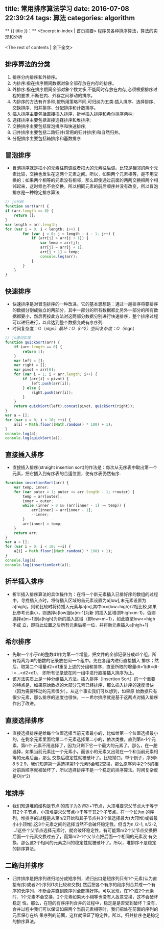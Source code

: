 title: 常用排序算法学习
date: 2016-07-08 22:39:24
tags: 算法
categories: algorithm
---
** {{ title }}：** <Excerpt in index | 首页摘要>
    程序员各种排序算法，算法的实现和分析
 <!-- more -->
<The rest of contents | 余下全文>

## 排序算法的分类
1. 排序分内排序和外排序。
2. 内排序:指在排序期间数据对象全部存放在内存的排序。
3. 外排序:指在排序期间全部对象个数太多,不能同时存放在内存,必须根据排序过程的要求,不断在内、外存之间移动的排序。
4. 内排序的方法有许多种,按所用策略不同,可归纳为五类:插入排序、选择排序、交换排序、归并排序、分配排序和计数排序。
5. 插入排序主要包括直接插入排序，折半插入排序和希尔排序两种;
6. 选择排序主要包括直接选择排序和堆排序;
7. 交换排序主要包括冒泡排序和快速排序;
8. 归并排序主要包括二路归并(常用的归并排序)和自然归并。
9. 分配排序主要包括箱排序和基数排序


## 冒泡排序
- 冒泡排序就是把小的元素往前调或者把大的元素往后调。比较是相邻的两个元素比较，交换也发生在这两个元素之间。所以，如果两个元素相等，是不用交换的；如果两个相等的元素没有相邻，那么即使通过前面的两两交换把两个相邻起来，这时候也不会交换，所以相同元素的前后顺序并没有改变，所以冒泡排序是一种稳定排序算法
```js
// js代码
function sort(arr) {
if (arr.length == 0) {
    return [];
}
var length = arr.length;
for (var i = 0; i < length; i++) {
        for (var j = 0; j < length - i - 1; j++) {
            if (arr[j] > arr[j + 1]) {
                var temp = arr[j];
                arr[j] = arr[j + 1];
                arr[j + 1] = temp;
                console.log(arr);
            }
        }
    }
}

```


## 快速排序
- 快速排序是对冒泡排序的一种改进。它的基本思想是：通过一趟排序将要排序的数据分割成独立的两部分，其中一部分的所有数据都比另外一部分的所有数据都要小，然后再按此方法对这两部分数据分别进行快速排序，整个排序过程可以递归进行，以此达到整个数据变成有序序列.
- 时间复杂度：O（n*lgn）最坏：O（n^2）空间复杂度：O（n*lgn）

```js
// js递归实现
function quickSort(arr) {
    if (arr.length == 0) {
        return [];
    }
    var left = [];
    var right = [];
    var pivot = arr[0];
    for (var i = 1; i < arr.length; i++) {
        if (arr[i] < pivot) {
            left.push(arr[i]);
        } else {
            right.push(arr[i]);
        }
    }
    return quickSort(left).concat(pivot, quickSort(right));
}
var a = [];
for (var i = 0; i < 10; ++i) {
    a[i] = Math.floor((Math.random() * 100) + 1);
}
console.log(a);
console.log(quickSort(a));
```
## 直接插入排序  
- 直接插入排序(straight insertion sort)的作法是：每次从无序表中取出第一个元素，把它插入到有序表的合适位置，使有序表仍然有序.

```js
function insertionSort(arr) {
    var temp, inner;
    for (var outer = 1; outer <= arr.length - 1; ++outer) {
        temp = arr[outer];
        inner = outer;
        while (inner > 0 && (arr[inner - 1] >= temp)) {
            arr[inner] = arr[inner - 1];
            --inner;
        }
        arr[inner] = temp;
    }
    return arr;
}
var a = [];
for (var i = 0; i < 10; ++i) {
    a[i] = Math.floor((Math.random() * 100) + 1);
}
console.log(a);
console.log(insertionSort(a));
```

## 折半插入排序
- 折半插入排序算法的具体操作为：在将一个新元素插入已排好序的数组的过程中，寻找插入点时，将待插入区域的首元素设置为a[low],末元素设置为 a[high]，则轮比较时将待插入元素与a[m],其中m=(low+high)/2相比较,如果比参考元素小，则选择a[low]到a[m-1]为新 的插入区域(即high=m-1)，否则选择a[m+1]到a[high]为新的插入区域（即low=m+1），如此直至low<=high不成 立，即将此位置之后所有元素后移一位，并将新元素插入a[high+1]


## 希尔排序
- 先取一个小于n的整数d1作为第一个增量，把文件的全部记录分成d1个组。所有距离为dl的倍数的记录放在同一个组中。先在各组内进行直接插入 排序；然后，取第二个增量d2<d1重复上述的分组和排序，直至所取的增量dt=1(dt<dt-l<…<d2<d1)， 即所有记录放在同一组中进行直接插入排序为止。
- 该方法实质上是一种分组插入方法。插入排序（Insertion Sort）的一个重要的特点是，如果原始数据的大部分元素已经排序，那么插入排序的速度很快（因为需要移动的元素很少）。从这个事实我们可以想到，如果原 始数据只有很少元素，那么排序的速度也很快。－－希尔排序就是基于这两点对插入排序作出了改进。


## 直接选择排序
- 直接选择排序是给每个位置选择当前元素最小的，比如给第一个位置选择最小的，在剩余元素里面给第二个元素选择第二小的，依次类推，直到第n-1个元素，第n个 元素不用选择了，因为只剩下它一个最大的元素了。那么，在一趟选择，如果当前元素比一个元素小，而该小的元素又出现在一个和当前元素相等的元素后面，那么 交换后稳定性就被破坏了。比较拗口，举个例子，序列5 8 5 2 9，我们知道第一遍选择第1个元素5会和2交换，那么原序列中2个5的相对前后顺序就被破坏了，所以选择排序不是一个稳定的排序算法。时间复杂度是O(n^2)


## 堆排序
- 我们知道堆的结构是节点i的孩子为2*i和2*i+1节点，大顶堆要求父节点大于等于其2个子节点，小顶堆要求父节点小于等于其2个子节点。在一个长为n 的序列，堆排序的过程是从第n/2开始和其子节点共3个值选择最大(大顶堆)或者最小(小顶堆),这3个元素之间的选择当然不会破坏稳定性。但当为n /2-1, n/2-2, ...1这些个父节点选择元素时，就会破坏稳定性。有可能第n/2个父节点交换把后面一个元素交换过去了，而第n/2-1个父节点把后面一个相同的元素没 有交换，那么这2个相同的元素之间的稳定性就被破坏了。所以，堆排序不是稳定的排序算法。



## 二路归并排序
- 归并排序是把序列递归地分成短序列，递归出口是短序列只有1个元素(认为直接有序)或者2个序列(1次比较和交换),然后把各个有序的段序列合并成一个有 序的长序列，不断合并直到原序列全部排好序。可以发现，在1个或2个元素时，1个元素不会交换，2个元素如果大小相等也没有人故意交换，这不会破坏稳定 性。那么，在短的有序序列合并的过程中，稳定是是否受到破坏？没有，合并过程中我们可以保证如果两个当前元素相等时，我们把处在前面的序列的元素保存在结 果序列的前面，这样就保证了稳定性。所以，归并排序也是稳定的排序算法。
